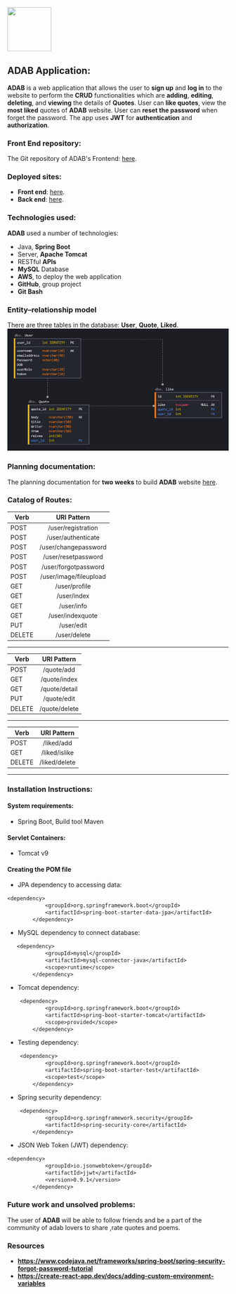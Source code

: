 <img src="https://i.ibb.co/fnb0TYy/F4273-E7-D-3-D8-E-4-B93-A785-D26-AA09-BC177.png" width="100" height="100">

## **ADAB** Application: 
**ADAB** is a web application that allows the user to **sign up** and **log in** to the website to perform the **CRUD** functionalities which are **adding**, **editing**, **deleting**, and **viewing** the details of **Quotes**. User can **like quotes**, view the **most liked** quotes of **ADAB** website. User can **reset the password** when forget the password. The app uses **JWT** for **authentication** and **authorization**. 

###  **Front End** repository:
The Git repository of ADAB's Frontend:  [here](https://git.generalassemb.ly/ghaidhusall/ADABfrontend).

### **Deployed** sites:
* **Front end**: 
[here]().
* **Back end**: 
[here]().

### **Technologies** used: 
**ADAB** used a number of technologies:
* Java, **Spring Boot**
* Server, **Apache Tomcat**
* RESTful **APIs**
* **MySQL** Database
* **AWS**, to deploy the web application
* **GitHub**, group project
* **Git Bash**

### **Entity–relationship** model
There are three tables in the database: **User**, **Quote**, **Liked**. 
<img src="ADAB_ERD.png">

### **Planning** documentation:
The planning documentation for **two weeks** to build **ADAB** website [here](Planing.jpg).

### Catalog of **Routes**:
| Verb        | URI Pattern           |
| ------------- |:-------------:| 
|POST     | /user/registration | 
| POST     | /user/authenticate      |   
| POST | /user/changepassword    |  
| POST | /user/resetpassword    |  
| POST | /user/forgotpassword    | 
| POST | /user/image/fileupload      |  
| GET | /user/profile     |  
| GET | /user/index      |  
| GET | /user/info     |  
| GET | /user/indexquote      |  
| PUT | /user/edit     |  
| DELETE | /user/delete    |   
____

| Verb        | URI Pattern           |
| ------------- |:-------------:| 
|POST     | /quote/add | 
| GET     | /quote/index      |   
| GET | /quote/detail    |  
| PUT | /quote/edit      |  
| DELETE | /quote/delete      |  
___
| Verb        | URI Pattern           |
| ------------- |:-------------:| 
|POST     | /liked/add | 
| GET     | /liked/islike      |   
| DELETE | /liked/delete      |  
___

### **Installation** Instructions:
#### System requirements: 
* Spring Boot, Build tool Maven
#### Servlet Containers:
* Tomcat v9
#### Creating the POM file 
* JPA dependency to accessing data:
```
<dependency>
            <groupId>org.springframework.boot</groupId>
            <artifactId>spring-boot-starter-data-jpa</artifactId>
        </dependency>
```
* MySQL dependency to connect database:
```
   <dependency>
            <groupId>mysql</groupId>
            <artifactId>mysql-connector-java</artifactId>
            <scope>runtime</scope>
        </dependency>
```
* Tomcat dependency:
```
    <dependency>
            <groupId>org.springframework.boot</groupId>
            <artifactId>spring-boot-starter-tomcat</artifactId>
            <scope>provided</scope>
        </dependency>
```
* Testing dependency:
```
    <dependency>
            <groupId>org.springframework.boot</groupId>
            <artifactId>spring-boot-starter-test</artifactId>
            <scope>test</scope>
        </dependency>
```
* Spring security dependency:
```
    <dependency>
            <groupId>org.springframework.security</groupId>
            <artifactId>spring-security-core</artifactId>
        </dependency>
```
* JSON Web Token (JWT) dependency:
```
<dependency>
			<groupId>io.jsonwebtoken</groupId>
			<artifactId>jjwt</artifactId>
			<version>0.9.1</version>
		</dependency>
```
### Future work and unsolved problems:
The user of **ADAB** will be able to follow friends and be a part of the community of adab lovers to share ,rate quotes and poems.
### Resources
*  **https://www.codejava.net/frameworks/spring-boot/spring-security-forgot-password-tutorial**
*  **https://create-react-app.dev/docs/adding-custom-environment-variables**
